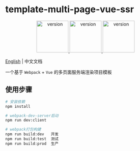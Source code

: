 # template-multi-page-vue-ssr

<p align="center">
    <a href="https://github.com/misitebao/template-multi-page-vue-ssr" target="_blank" rel="noopener noreferrer">
        <img width="100" src="https://img.shields.io/github/repo-size/misitebao/template-multi-page-vue-ssr?style=for-the-badge" alt="version">
    </a>
    <a href="https://github.com/misitebao/template-multi-page-vue-ssr" target="_blank" rel="noopener noreferrer">
        <img width="100" src="https://img.shields.io/github/v/release/misitebao/template-multi-page-vue-ssr?style=for-the-badge" alt="version">
    </a>
    <a href="https://github.com/misitebao/template-multi-page-vue-ssr" target="_blank" rel="noopener noreferrer">
        <img width="100" src="https://img.shields.io/github/license/misitebao/template-multi-page-vue-ssr?style=for-the-badge" alt="version">
    </a>
</p>

[English](README.md) | 中文文档

一个基于 `Webpack` + `Vue` 的多页面服务端渲染项目模板

## 使用步骤

``` bash
# 安装依赖
npm install

# webpack-dev-server启动
npm run dev:client

# webpack打包构建
npm run build:dev   开发
npm run build:test  测试
npm run build:prod  生产
```
